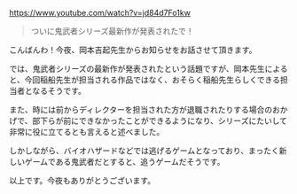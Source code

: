 https://www.youtube.com/watch?v=jd84d7Fo1kw

> ついに鬼武者シリーズ最新作が発表されたで！ 

こんばんわ！今夜、岡本吉起先生からお知らせをお話させて頂きます。

では、鬼武者シリーズの最新作が発表されたという話題ですが、岡本先生によると、今回稲船先生が担当される作品ではなく、おそらく稲船先生らしくできる担当者となるそうです。

また、時には前からディレクターを担当された方が退職されたりする場合のおかげで、部下らが前にできなかったことができるようになり、シリーズにたいして非常に役に立てるとも言えると述べました。

しかしながら、バイオハザードなどでは逃げるゲームとなっており、まったく新しいゲームである鬼武者だとすると、追うゲームだそうです。

以上です。今夜もありがとうございます。
